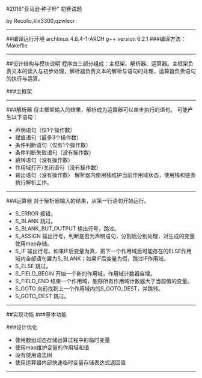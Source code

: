 #2016“亚马逊·种子杯” 初赛试题

by Recolic,klx3300,qzwlecr

--------

##编译运行环境
	archlinux 4.8.4-1-ARCH
	g++ version 6.2.1
###编译方法：
	Makefile

--------

##设计结构与模块说明
程序由三部分组成：主框架、解析器、运算器。主框架负责文本的读入与初步处理，解析器负责文本的解析与语句的处理，运算器负责语句的执行与运算。

###主框架

--------

###解析器
将主框架输入的结果，解析成为运算器可以单步执行的语句。
可能产生以下语句：
- 声明语句（仅1个操作数）
- 赋值语句（最多3个操作数）
- 条件判断语句（仅有1个操作数）
- 条件判断失败语句（没有操作数）
- 跳转语句（没有操作数）
- 作用域打开/关闭语句（没有操作数）
- 输出语句（没有操作数）
解析器内使用栈维护当前作用域状态，使用栈和链表执行解析工作。

--------

###运算器
对于解析器输入的结果，从第一行语句开始运行。
- S_ERROR	报错。
- S_BLANK	跳过。
- S_BLANK_BUT_OUTPUT  输出行号，跳过。
- S_ASSIGN 输出行号，判断是否为声明语句，分割后分别处理，对生成的变量使用map存储。
- S_IF 输出行号。如果IF后变量为真，把下一个作用域后可能存在的ELSE作用域内全部语句置为S_BLANK；如果IF后变量为假，跳过IF作用域。
- S_ELSE 跳过。
- S_FIELD_BEGIN 开始一个新的作用域，作用域计数器自增。
- S_FIELD_END 结束一个作用域，删除所有作用域计数器大于当前值的变量。
- S_GOTO 向前找到上一个作用域内的S_GOTO_DEST，并跳转。
- S_GOTO_DEST 跳过。

--------

##实现功能
###基本功能

###设计优化
- 使用数组动态存储运算过程中的临时变量
- 使用map维护变量的作用域和值
- 没有使用语法树
- 使用运算器内部快速临时变量存储表达式返回值


--------
